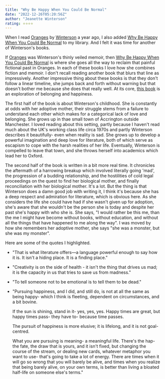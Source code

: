 ```yaml
---
title: "Why Be Happy When You Could Be Normal"
date: "2022-12-26T05:20:56Z"
author: "Jeanette Winterson"
rating: ⭐⭐⭐⭐
---
```


When I read <a href="https://www.goodreads.com/book/show/15055.Oranges_Are_Not_the_Only_Fruit">Oranges</a> by <a href="https://www.goodreads.com/author/show/9399.Jeanette_Winterson">Winterson</a> a year ago, I also added <a href="https://www.goodreads.com/book/show/11395597-why-be-happy-when-you-could-be-normal">Why Be Happy When You Could Be Normal</a> to my library. And I felt it was time for another of Winterson's books.

If <a href="https://www.goodreads.com/book/show/15055.Oranges_Are_Not_the_Only_Fruit">Oranges</a> was Winterson's thinly veiled memoir, then <a href="https://www.goodreads.com/book/show/11395597-why-be-happy-when-you-could-be-normal">Why Be Happy When You Could Be Normal</a> is where she goes all the way to reclaim that painful fictional past in Oranges. In each of these books I love how she combines fiction and memoir. I don't recall reading another book that blurs that line as impressively. Another impressive thing about these books is that they don't follow a linear timeline, she jumps back and forth without warning but that doesn't bother me because she does that really well. At its core, <a href="https://www.goodreads.com/book/show/11395597-why-be-happy-when-you-could-be-normal">this book</a> is an exploration of belonging and happiness.

The first half of the book is about Winterson's childhood. She is constantly at odds with her adoptive mother, their struggle stems from a failure to understand each other which makes for a categorical lack of love and belonging. She grows up in thae small town of Accrington outside Manchester. I loved reading about this setting, partly because I haven't read much about the UK's working class life circa 1970s and partly Winterson describes it beautifully- even when reality is sad. She grows up to develop a powerful imagination and deep love for literature, both of which serve as escapism to cope with the harsh realities of her life. Eventually, Winterson is compelled to leave that town, and she throws herself into academics which lead her to Oxford.

The second half of the book is written in a bit more real time. It chronicles the aftermath of a harrowing breakup which involved literally going 'mad', the progression of a budding relationship, and the hostilities of cold legal proceedings on the quest to find her biological mother, and finally reconciliation with her biological mother. It's a lot. But the thing is that Winterson does a damn good job with writing it, I think it's because she has a deep respect and admiration for literature, which is obvious here. As she considers the life she could have had if she wasn't given up for adoption, she's aware that she wouldn't be the person she is today and despite her past she's happy with who she is. She says, "I would rather be this me, than the me I might have become without books, without education, and without all the things that have happened to me along the way". I was moved by how she remembers her adoptive mother, she says "she was a monster, but she was my monster".

Here are some of the quotes I highlighted.

 * "That is what literature offers—a language powerful enough to say how it is. It isn't a hiding place. It is a finding place."

* "Creativity is on the side of health - it isn't the thing that drives us mad; it is the capacity in us that tries to save us from madness."

* "To tell someone not to be emotional is to tell them to be dead."

* "Pursuing happiness, and I did, and still do, is not at all the same as being happy- which I think is fleeting, dependent on circumstances, and a bit bovine.

    If the sun is shining, stand in it- yes, yes, yes. Happy times are great, but happy times pass- they have to- because time passes.

    The pursuit of happiness is more elusive; it is lifelong, and it is not goal-centred.

    What you are pursuing is meaning- a meaningful life. There's the hap- the fate, the draw that is yours, and it isn't fixed, but changing the course of the stream, or dealing new cards, whatever metaphor you want to use- that's going to take a lot of energy. There are times when it will go so wrong that you will barely be alive, and times when you realize that being barely alive, on your own terms, is better than living a bloated half-life on someone else's terms."